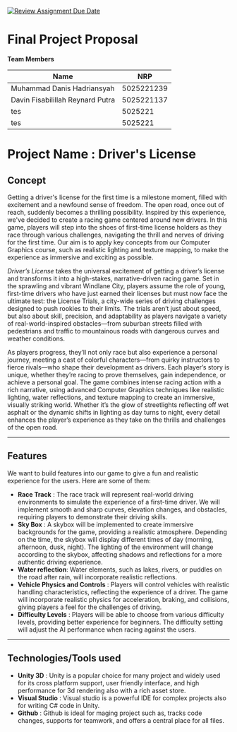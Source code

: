[![Review Assignment Due Date](https://classroom.github.com/assets/deadline-readme-button-22041afd0340ce965d47ae6ef1cefeee28c7c493a6346c4f15d667ab976d596c.svg)](https://classroom.github.com/a/ZUtYscbQ)

# Final Project Proposal

**Team Members**

| **Name**          | **NRP**            |
|-------------------|--------------------|
| Muhammad Danis Hadriansyah  | 5025221239  |
| Davin Fisabilillah Reynard Putra | 5025221137 |
| tes | 5025221 |
| tes | 5025221 |

# Project Name : Driver's License

## Concept

Getting a driver's license for the first time is a milestone moment, filled with excitement and a newfound sense of freedom. The open road, once out of reach, suddenly becomes a thrilling possibility. Inspired by this experience, we've decided to create a racing game centered around new drivers. In this game, players will step into the shoes of first-time license holders as they race through various challenges, navigating the thrill and nerves of driving for the first time. Our aim is to apply key concepts from our Computer Graphics course, such as realistic lighting and texture mapping, to make the experience as immersive and exciting as possible.

*Driver’s License* takes the universal excitement of getting a driver’s license and transforms it into a high-stakes, narrative-driven racing game. Set in the sprawling and vibrant Windlane City, players assume the role of young, first-time drivers who have just earned their licenses but must now face the ultimate test: the License Trials, a city-wide series of driving challenges designed to push rookies to their limits. The trials aren’t just about speed, but also about skill, precision, and adaptability as players navigate a variety of real-world-inspired obstacles—from suburban streets filled with pedestrians and traffic to mountainous roads with dangerous curves and weather conditions.

As players progress, they’ll not only race but also experience a personal journey, meeting a cast of colorful characters—from quirky instructors to fierce rivals—who shape their development as drivers. Each player’s story is unique, whether they’re racing to prove themselves, gain independence, or achieve a personal goal. The game combines intense racing action with a rich narrative, using advanced Computer Graphics techniques like realistic lighting, water reflections, and texture mapping to create an immersive, visually striking world. Whether it’s the glow of streetlights reflecting off wet asphalt or the dynamic shifts in lighting as day turns to night, every detail enhances the player’s experience as they take on the thrills and challenges of the open road.

---

## Features

We want to build features into our game to give a fun and realistic experience for the users.  Here are some of them:
- **Race Track** : The race track will represent real-world driving environments to simulate the experience of a first-time driver. We will implement smooth and sharp curves, elevation changes, and obstacles, requiring players to demonstrate their driving skills. 
- **Sky Box** : A skybox will be implemented to create immersive backgrounds for the game, providing a realistic atmosphere. Depending on the time, the skybox will display different times of day (morning, afternoon, dusk, night). The lighting of the environment will change according to the skybox, affecting shadows and reflections for a more authentic driving experience.
- **Water reflection**: Water elements, such as lakes, rivers, or puddles on the road after rain, will incorporate realistic reflections. 
- **Vehicle Physics and Controls** : Players will control vehicles with realistic handling characteristics, reflecting the experience of a driver. The game will incorporate realistic physics for acceleration, braking, and collisions, giving players a feel for the challenges of driving.
- **Difficulty Levels** : Players will be able to choose from various difficulty levels, providing better experience for beginners. The difficulty setting will adjust the AI performance when racing against the users.

---

## Technologies/Tools used

- **Unity 3D** : Unity is a popular choice for many project and widely used for its cross platform support, user friendly interface, and high performance for 3d rendering also with a rich asset store.
- **Visual Studio** : Visual studio is a powerful IDE for complex projects also for writing C# code in Unity.
- **Github** : Github is ideal for maging project such as, tracks code changes, supports for teamwork, and offers a central place for all files. 
